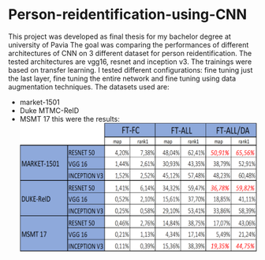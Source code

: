 # Person-reidentification-using-CNN
This project was developed as final thesis for my bachelor degree at university of Pavia
The goal was comparing the performances of different architectures of CNN on 3 different dataset for person reidentification.
The tested architectures are vgg16, resnet and inception v3. The trainings were based on transfer learning. I tested different configurations: fine tuning just the last layer, fine tuning the entire network and fine tuning using data augmentation techniques.
The datasets used are:
- market-1501 
- Duke MTMC-ReID 
- MSMT 17
this were the results:
![](https://github.com/jak1996/Person-reidentification-using-CNN/blob/master/presentation/Immagine1.png)




